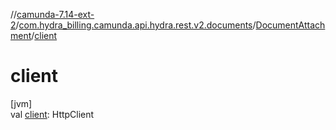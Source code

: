 //[camunda-7.14-ext-2](../../../index.md)/[com.hydra_billing.camunda.api.hydra.rest.v2.documents](../index.md)/[DocumentAttachment](index.md)/[client](client.md)

# client

[jvm]\
val [client](client.md): HttpClient
